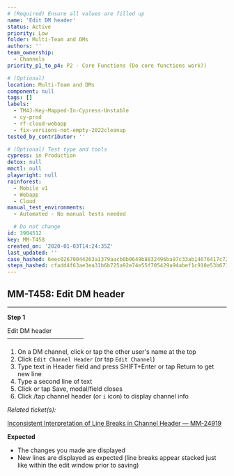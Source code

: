 ```yaml
---
# (Required) Ensure all values are filled up
name: 'Edit DM header'
status: Active
priority: Low
folder: Multi-Team and DMs
authors: ''
team_ownership:
  - Channels
priority_p1_to_p4: P2 - Core Functions (Do core functions work?)

# (Optional)
location: Multi-Team and DMs
component: null
tags: []
labels:
  - TM4J-Key-Mapped-In-Cypress-Unstable
  - cy-prod
  - rf-cloud-webapp
  - fix-versions-not-empty-2022cleanup
tested_by_contributor: ''

# (Optional) Test type and tools
cypress: in Production
detox: null
mmctl: null
playwright: null
rainforest:
  - Mobile v1
  - Webapp
  - Cloud
manual_test_environments:
  - Automated - No manual tests needed

  # Do not change
id: 3904512
key: MM-T458
created_on: '2020-01-03T14:24:35Z'
last_updated: ''
case_hashed: 6eec02670044263a1379aacb0b0649b8832496ba97c33ab14676417c72f43c7999e5102615e9820142e3e715e39c0057
steps_hashed: cfadd4f63ae3ea31b6b725a92e74e55f705429a94abef1c910e53b673678c995fbcc65c14a15b5be05219d45370b37f5
---
```


<!-- (Auto-generated) Based on frontmatter's "key" and "name" -->

## MM-T458: Edit DM header

---

**Step 1**

Edit DM header\
–––––––––––––––––––––––––

1. On a DM channel, click or tap the other user's name at the top
2. Click `Edit Channel Header` (or tap `Edit Channel`)
3. Type text in Header field and press SHIFT+Enter or tap Return to get new line
4. Type a second line of text
5. Click or tap Save, modal/field closes
6. Click /tap channel header (or `i` icon) to display channel info

_Related ticket(s):_

[Inconsistent Interpretation of Line Breaks in Channel Header — MM-24919](https://mattermost.atlassian.net/browse/MM-24919)

**Expected**

- The changes you made are displayed
- New lines are displayed as expected (line breaks appear stacked just like within the edit window prior to saving)
